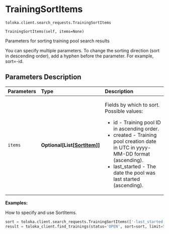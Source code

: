 # TrainingSortItems
`toloka.client.search_requests.TrainingSortItems`

```
TrainingSortItems(self, items=None)
```

Parameters for sorting training pool search results


You can specify multiple parameters.
To change the sorting direction (sort in descending order), add a hyphen before the parameter. For example, sort=-id.

## Parameters Description

| Parameters | Type | Description |
| :----------| :----| :-----------|
`items`|**Optional\[List\[[SortItem](toloka.client.search_requests.SortItem.md)\]\]**|<p>Fields by which to sort. Possible values:<ul><li>id - Training pool ID in ascending order.</li><li>created - Training pool creation date in UTC in yyyy-MM-DD format (ascending).</li><li>last_started - The date the pool was last started (ascending).</li></ul></p>

**Examples:**

How to specify and use SortItems.

```python
sort = toloka.client.search_requests.TrainingSortItems(['-last_started', 'id'])
result = toloka_client.find_trainings(status='OPEN', sort=sort, limit=50)
```
